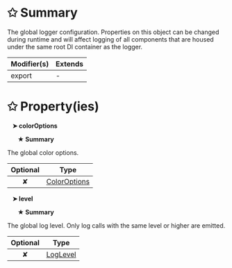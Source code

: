 # &#10025; Summary

The global logger configuration.
Properties on this object can be changed during runtime and will affect logging of all components that are housed under the same root DI container as the logger.

| Modifier(s)                            | Extends                                    |
|----------------------------------------|--------------------------------------------|
| export | - |

# &#10025; Property(ies)

&nbsp;&nbsp; **&#10148; colorOptions**

&nbsp;&nbsp;&nbsp;&nbsp;&nbsp; **&#9733; Summary**

The global color options.

| Optional                           | Type                         |
|:----------------------------------:|------------------------------|
| ✘ | [ColorOptions](/kernel/enum/logger/coloroptions.md) |

&nbsp;&nbsp; **&#10148; level**

&nbsp;&nbsp;&nbsp;&nbsp;&nbsp; **&#9733; Summary**

The global log level. Only log calls with the same level or higher are emitted.

| Optional                           | Type                         |
|:----------------------------------:|------------------------------|
| ✘ | [LogLevel](/kernel/enum/reporter/loglevel.md) |
